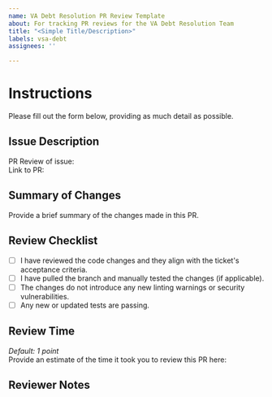 ```yaml
---
name: VA Debt Resolution PR Review Template
about: For tracking PR reviews for the VA Debt Resolution Team
title: "<Simple Title/Description>"
labels: vsa-debt
assignees: ''

---
```


# Instructions
Please fill out the form below, providing as much detail as possible. 

## Issue Description
PR Review of issue:       
Link to PR:       

## Summary of Changes
Provide a brief summary of the changes made in this PR.

## Review Checklist
- [ ] I have reviewed the code changes and they align with the ticket's acceptance criteria.
- [ ] I have pulled the branch and manually tested the changes (if applicable).
- [ ] The changes do not introduce any new linting warnings or security vulnerabilities.
- [ ] Any new or updated tests are passing.

## Review Time
*Default: 1 point*      
Provide an estimate of the time it took you to review this PR here:       

## Reviewer Notes
